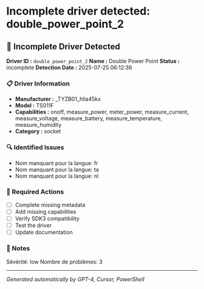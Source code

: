 # Incomplete driver detected: double_power_point_2

## 🚨 Incomplete Driver Detected

**Driver ID :** `double_power_point_2`
**Name :** Double Power Point
**Status :** incomplete
**Detection Date :** 2025-07-25 06:12:36

### 📋 Driver Information
- **Manufacturer :** _TYZB01_hlla45kx
- **Model :** TS011F
- **Capabilities :** onoff, measure_power, meter_power, measure_current, measure_voltage, measure_battery, measure_temperature, measure_humidity
- **Category :** socket

### 🔍 Identified Issues
- Nom manquant pour la langue: fr
- Nom manquant pour la langue: ta
- Nom manquant pour la langue: nl

### 🎯 Required Actions
- [ ] Complete missing metadata
- [ ] Add missing capabilities
- [ ] Verify SDK3 compatibility
- [ ] Test the driver
- [ ] Update documentation

### 📝 Notes
Sévérité: low
Nombre de problèmes: 3

---
*Generated automatically by GPT-4, Cursor, PowerShell*

